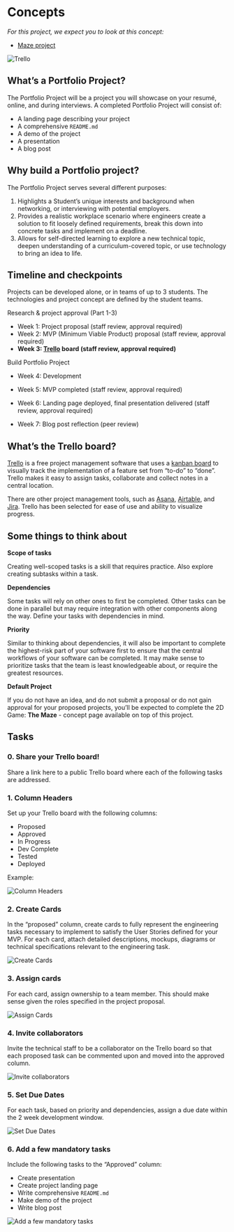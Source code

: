 # Concepts

*For this project, we expect you to look at this concept:*

- [Maze project](https://intranet.alxswe.com/concepts/133)

![Trello](trello.png)

## What’s a Portfolio Project?

The Portfolio Project will be a project you will showcase on your resumé, online, and during interviews. A completed Portfolio Project will consist of:

- A landing page describing your project
- A comprehensive `README.md`
- A demo of the project
- A presentation
- A blog post

## Why build a Portfolio project?

The Portfolio Project serves several different purposes:

1. Highlights a Student’s unique interests and background when networking, or interviewing with potential employers.
2. Provides a realistic workplace scenario where engineers create a solution to fit loosely defined requirements, break this down into concrete tasks and implement on a deadline.
3. Allows for self-directed learning to explore a new technical topic, deepen understanding of a curriculum-covered topic, or use technology to bring an idea to life.

## Timeline and checkpoints

Projects can be developed alone, or in teams of up to 3 students. The technologies and project concept are defined by the student teams.

Research & project approval (Part 1-3)

- Week 1: Project proposal (staff review, approval required)
- Week 2: MVP (Minimum Viable Product) proposal (staff review, approval required)
- **Week 3: [Trello](https://intranet.alxswe.com/rltoken/nHPXY_uuCJ8h-diK1DoyJw) board (staff review, approval required)**

Build Portfolio Project

- Week 4: Development
- Week 5: MVP completed (staff review, approval required)
- Week 6: Landing page deployed, final presentation delivered (staff review, approval required)

- Week 7: Blog post reflection (peer review)

## What’s the Trello board?

[Trello](https://intranet.alxswe.com/rltoken/nHPXY_uuCJ8h-diK1DoyJw) is a free project management software that uses a [kanban board](https://intranet.alxswe.com/rltoken/WBoV3Vg98rcrkt2AIa524w) to visually track the implementation of a feature set from “to-do” to “done”. Trello makes it easy to assign tasks, collaborate and collect notes in a central location.

There are other project management tools, such as [Asana](https://intranet.alxswe.com/rltoken/H9I1VYSF8kdMXVuo9d9iPQ), [Airtable](https://intranet.alxswe.com/rltoken/Q8gCI02YehO3Z_vWdDvllg), and [Jira](https://intranet.alxswe.com/rltoken/Vx-2zvCZYFhArPb1v4X7aQ). Trello has been selected for ease of use and ability to visualize progress.

## Some things to think about

**Scope of tasks**

Creating well-scoped tasks is a skill that requires practice. Also explore creating subtasks within a task.

**Dependencies**

Some tasks will rely on other ones to first be completed. Other tasks can be done in parallel but may require integration with other components along the way. Define your tasks with dependencies in mind.

**Priority**

Similar to thinking about dependencies, it will also be important to complete the highest-risk part of your software first to ensure that the central workflows of your software can be completed. It may make sense to prioritize tasks that the team is least knowledgeable about, or require the greatest resources.

**Default Project**

If you do not have an idea, and do not submit a proposal or do not gain approval for your proposed projects, you’ll be expected to complete the 2D Game: **The Maze** - concept page available on top of this project.

## Tasks

### 0. Share your Trello board!

Share a link here to a public Trello board where each of the following tasks are addressed.

### 1. Column Headers

Set up your Trello board with the following columns:

- Proposed
- Approved
- In Progress
- Dev Complete
- Tested
- Deployed

Example:

![Column Headers](b56ae0e3c81d9bde6e3d.png)

### 2. Create Cards

In the “proposed” column, create cards to fully represent the engineering tasks necessary to implement to satisfy the User Stories defined for your MVP. For each card, attach detailed descriptions, mockups, diagrams or technical specifications relevant to the engineering task.

![Create Cards](create_cards.png)

### 3. Assign cards

For each card, assign ownership to a team member. This should make sense given the roles specified in the project proposal.

![Assign Cards](a123dd5c58ce29248625.png)

### 4. Invite collaborators

Invite the technical staff to be a collaborator on the Trello board so that each proposed task can be commented upon and moved into the approved column.

![Invite collaborators](41179d465bb319c1ff3b.png)

### 5. Set Due Dates

For each task, based on priority and dependencies, assign a due date within the 2 week development window.

![Set Due Dates](42354323a2437e1cd239.png)

### 6. Add a few mandatory tasks

Include the following tasks to the “Approved” column:

- Create presentation
- Create project landing page
- Write comprehensive `README.md`
- Make demo of the project
- Write blog post

![Add a few mandatory tasks](e9ab6911846f21f1e8ff.png)
